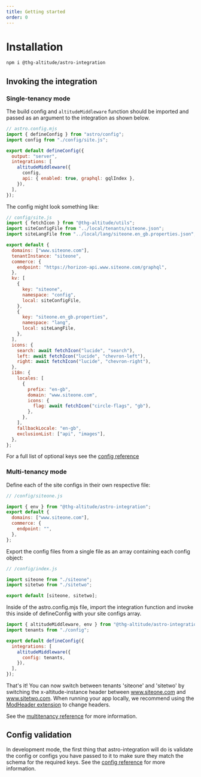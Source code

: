 ```yaml
---
title: Getting started
order: 0
---
```


# Installation

```sh
npm i @thg-altitude/astro-integration
```

## Invoking the integration

### Single-tenancy mode

The build config and `altitudeMiddleware` function should be imported and passed as an argument to the integration as shown below.

```js
// astro.config.mjs
import { defineConfig } from "astro/config";
import config from "./config/site.js";

export default defineConfig({
  output: "server",
  integrations: [
    altitudeMiddleware({
      config,
      api: { enabled: true, graphql: gqlIndex },
    }),
  ],
});
```

The config might look something like:

```js
// config/site.js
import { fetchIcon } from "@thg-altitude/utils";
import siteConfigFile from "../local/tenants/siteone.json";
import siteLangFile from "../local/lang/siteone.en_gb.properties.json";

export default {
  domains: ["www.siteone.com"],
  tenantInstance: "siteone",
  commerce: {
    endpoint: "https://horizon-api.www.siteone.com/graphql",
  },
  kv: [
    {
      key: "siteone",
      namespace: "config",
      local: siteConfigFile,
    },
    {
      key: "siteone.en_gb.properties",
      namespace: "lang",
      local: siteLangFile,
    },
  ],
  icons: {
    search: await fetchIcon("lucide", "search"),
    left: await fetchIcon("lucide", "chevron-left"),
    right: await fetchIcon("lucide", "chevron-right"),
  },
  i18n: {
    locales: [
      {
        prefix: "en-gb",
        domain: "www.siteone.com",
        icons: {
          flag: await fetchIcon("circle-flags", "gb"),
        },
      },
    ],
    fallbackLocale: "en-gb",
    exclusionList: ["api", "images"],
  },
};
```

For a full list of optional keys see the [config reference](../reference/config)

### Multi-tenancy mode

Define each of the site configs in their own respective file:

```javascript
// /config/siteone.js

import { env } from "@thg-altitude/astro-integration";
export default {
  domains: ["www.siteone.com"],
  commerce: {
    endpoint: "",
  },
};
```

Export the config files from a single file as an array containing each config object:

```javascript
// /config/index.js

import siteone from "./siteone";
import sitetwo from "./sitetwo";

export default [siteone, sitetwo];
```

Inside of the astro.config.mjs file, import the integration function and invoke this inside of defineConfig with your site configs array.

```javascript
import { altitudeMiddleware, env } from "@thg-altitude/astro-integration";
import tenants from "./config";

export default defineConfig({
  integrations: [
    altitudeMiddleware({
      config: tenants,
    }),
  ],
});
```

That's it! You can now switch between tenants 'siteone' and 'sitetwo' by switching the x-altitude-instance header between www.siteone.com and www.sitetwo.com. When running your app locally, we recommend using the [ModHeader extension](https://chromewebstore.google.com/detail/modheader-modify-http-hea/idgpnmonknjnojddfkpgkljpfnnfcklj?hl=en) to change headers.

See the [multitenancy reference](../reference/multi-tenancy) for more information.

## Config validation

In development mode, the first thing that astro-integration will do is validate the config or configs you have passed to it to make sure they match the schema for the required keys. See the [config reference](../reference/config) for more information.
